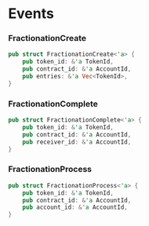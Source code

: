 # Events

### FractionationCreate

```rust
pub struct FractionationCreate<'a> {
    pub token_id: &'a TokenId,
    pub contract_id: &'a AccountId,
    pub entries: &'a Vec<TokenId>,
}
```

### FractionationComplete

```rust
pub struct FractionationComplete<'a> {
    pub token_id: &'a TokenId,
    pub contract_id: &'a AccountId,
    pub receiver_id: &'a AccountId,
}
```

### FractionationProcess

```rust
pub struct FractionationProcess<'a> {    
    pub token_id: &'a TokenId,
    pub contract_id: &'a AccountId,
    pub account_id: &'a AccountId,
}
```
